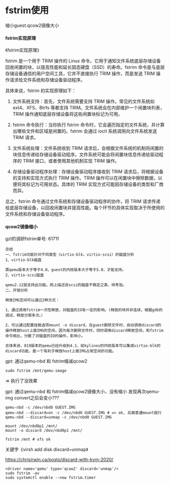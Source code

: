 # fstrim使用

缩小guest.qcow2镜像大小

#### fstrim实现原理

《fstrim实现原理》

fstrim 是一个用于 TRIM 操作的 Linux 命令，它用于通知文件系统底层存储设备回收闲置的块，以提高性能和延长固态硬盘（SSD）的寿命。fstrim 命令是与底层存储设备通信的用户空间工具，它并不直接执行 TRIM 操作，而是发送 TRIM 操作请求给文件系统和存储设备驱动程序。

具体来说，fstrim 的实现原理如下：

1. 文件系统支持：首先，文件系统需要支持 TRIM 操作。常见的文件系统如 ext4、XFS、Btrfs 等都支持 TRIM。文件系统会在内部维护一个闲置块列表，TRIM 操作通知底层存储设备将这些闲置块标记为可用。

2. fstrim 命令执行：当你执行 fstrim 命令时，它会遍历指定的文件系统，并计算出哪些文件和区域是闲置的。fstrim 会通过 ioctl 系统调用向文件系统发送 TRIM 请求。

3. 文件系统处理：文件系统收到 TRIM 请求后，会根据文件系统的机制将闲置的块信息传递给存储设备驱动程序。文件系统可能会将闲置块信息传递给驱动程序的 TRIM 接口，或者使用其他机制实现 TRIM 操作。

4. 存储设备驱动程序处理：存储设备驱动程序接收到 TRIM 请求后，将根据设备的支持和实现方式执行 TRIM 操作。TRIM 操作可以在闲置块中擦除数据，以便将其标记为可用状态。具体的 TRIM 实现方式可能因存储设备的类型和厂商而异。

总之，fstrim 命令通过文件系统和存储设备驱动程序的协作，将 TRIM 请求传递给底层存储设备，以回收闲置块并提高性能。每个环节的具体实现取决于所使用的文件系统和存储设备驱动程序。

#### qcow2镜像缩小

gzl的调研fstrim单号: 61711
```
总结
一、fstrim功能针对不同类型（virtio-blk，virtio-scsi）的磁盘分析
1、virtio-blk磁盘

需qemu版本大于等于4.0，guest的内核版本大于等于5.0，才能支持。
2、virtio-scsi磁盘

qemu2.12就支持此功能。网上描述说scsi的磁盘不稳定之类，待考验。
二、开销分析

释放IMG空间可以通过2种方式：

1、通过调用fstrim一次性释放，对磁盘的IO有一定的影响。(释放的块并非连续，根据gdb的调试，释放分很多次。）

2、可以通过配置挂载选项mount -o discard，在guest删除文件时，自动调用discard的操作释放host上面IMG的空间，因为每次删除文件时，同时调用discard释放空间，和fstrim命令相比，分散了对磁盘的IO的操作，影响小。

总体来说，819版本的qemu已经升级到4.1，如kylinos的内核版本可以集成virtio-blk的discard功能，是一个有利于释放host上面IMG占用空间的功能。
```

gpt: 通过qemu-nbd 和 fstrim缩减qcow2
```
sudo fstrim /mnt/qemu-image
```
=> 执行了没效果

gpt: 通过qemu-nbd 和 fstrim缩减qcow2镜像大小，没有缩小
发现再次qemu-img convert之后会变小???

```
qemu-nbd -c /dev/nbd0 GUEST.IMG
qemu-nbd --discard=on -c /dev/nbd0 GUEST.IMG # => ok, 后面普通mount就行
qemu-nbd --discard=unmap -c /dev/nbd0 GUEST.IMG

mount /dev/nbd0p1 /mnt/
mount -o discard /dev/nbd0p1 /mnt/

fstrim /mnt # xfs ok
```

关键字《virsh add disk discard=unmap》

https://chrisirwin.ca/posts/discard-with-kvm-2020/
```
<driver name='qemu' type='qcow2' discard='unmap'/>
sudo fstrim -av
sudo systemctl enable --now fstrim.timer
```
